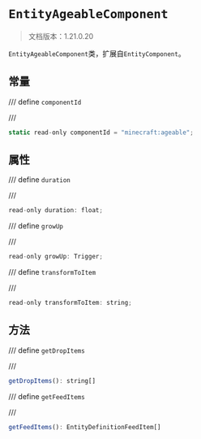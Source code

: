 # `EntityAgeableComponent`

> 文档版本：1.21.0.20

`EntityAgeableComponent`类，扩展自`EntityComponent`。

## 常量

/// define
`componentId`


///

```js
static read-only componentId = "minecraft:ageable";
```


## 属性

/// define
`duration`


///

```js
read-only duration: float;
```


/// define
`growUp`


///

```js
read-only growUp: Trigger;
```


/// define
`transformToItem`


///

```js
read-only transformToItem: string;
```


## 方法

/// define
`getDropItems`


///

```js
getDropItems(): string[]
```


/// define
`getFeedItems`


///

```js
getFeedItems(): EntityDefinitionFeedItem[]
```

